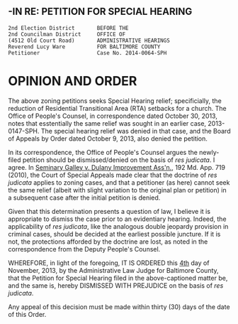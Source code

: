 -IN RE: PETITION FOR SPECIAL HEARING
----------
	2nd Election District		BEFORE THE
	2nd Councilman District		OFFICE OF
	(4512 Old Court Road)		ADMINISTRATIVE HEARINGS
	Reverend Lucy Ware			FOR BALTIMORE COUNTY
	Petitioner					Case No. 2014-0064-SPH

OPINION AND ORDER
=======
The above zoning petitions seeks Special Hearing relief; specificially, the reduction of Residential Transitional Area (RTA) setbacks for a church. The Office of People's Counsel, in correspondence dated October 30, 2013, notes that esstentially the same relief was sought in an earlier case, 2013-0147-SPH. The special hearing relief was denied in that case, and the Board of Appeals by Order dated October 9, 2013, also denied the petition.

In its correspondence, the Office of People's Counsel argues the newly-filed petition should be dismissed/denied on the basis of *res judicata*. I agree. In <u>Seminary Galley v. Dulany Improvement Ass'n.</u>, 192 Md. App. 719 (2010), the Court of Special Appeals made clear that the doctrine of *res judicata* applies to zoning cases, and that a petitioner (as here) cannot seek the same relief (albeit with slight variation to the original plan or petition) in a subsequent case after the initial petition is denied.

Given that this determination presents a question of law, I believe it is appropriate to dismiss the case prior to an evidentiary hearing. Indeed, the applicability of *res judicata*, like the analogous double jeopardy provision in criminal cases, should be decided at the earliest possible juncture. If it is not, the protections afforded by the doctrine are lost, as noted in the correspondence from the Deputy People's Counsel.

WHEREFORE, in light of the foregoing, IT IS ORDERED this <u>4th</u> day of November, 2013, by the Administrative Law Judge for Baltimore County, that the Petition for Special Hearing filed in the above-captioned matter be, and the same is, hereby DISMISSED WITH PREJUDICE on the basis of *res judicata*.

Any appeal of this decision must be made within thirty (30) days of the date of this Order.